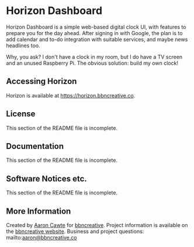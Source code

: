 # Horizon Dashboard

Horizon Dashboard is a simple web-based digital clock UI, with features to prepare you for the day ahead. After signing in with Google, the plan is to add calendar and to-do integration with suitable services, and maybe news headlines too.

Why, you ask? I don't have a clock in my room, but I do have a TV screen and an unused Raspberry Pi. The obvious solution: build my own clock!

## Accessing Horizon
Horizon is available at https://horizon.bbncreative.co.

## License
This section of the README file is incomplete.

## Documentation
This section of the README file is incomplete.

## Software Notices etc.
This section of the README file is incomplete.

## More Information
Created by [Aaron Cawte](https://bbncreative.co/people/aaron) for [bbncreative](https://bbncreative.co).
Project information is available on the [bbncreative website](http://bbncreative.co/projects/horizon-dashboard).
Business and project questions: mailto:aaron@bbncreative.co
